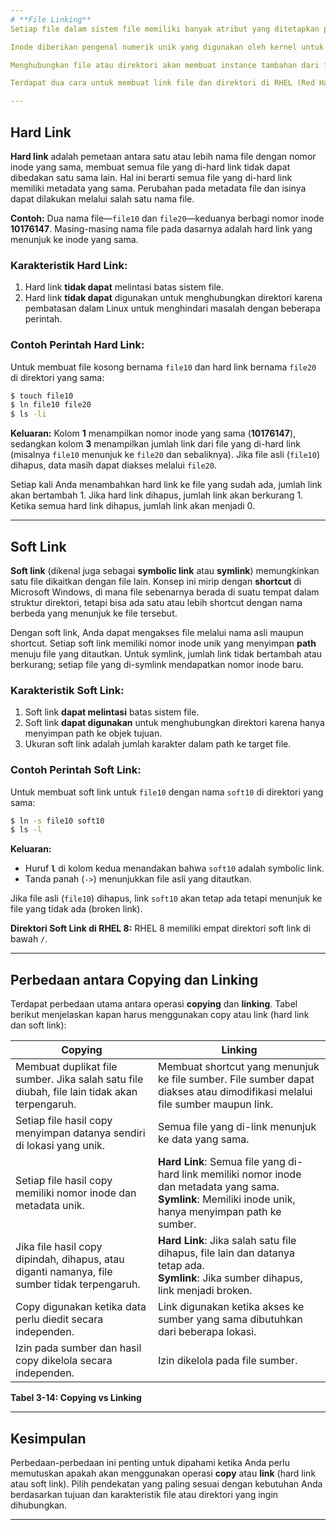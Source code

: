 ```yaml
---
# **File Linking**
Setiap file dalam sistem file memiliki banyak atribut yang ditetapkan pada saat pembuatan. Atribut-atribut ini disebut sebagai metadata file, yang akan berubah ketika file diakses atau dimodifikasi. Metadata file mencakup beberapa informasi seperti jenis file, ukuran, izin akses, nama pemilik, nama grup pemilik, waktu akses/modifikasi terakhir, jumlah link, jumlah blok yang dialokasikan, dan pointer ke lokasi penyimpanan data. Metadata ini memerlukan 128 byte ruang untuk setiap file. Ruang kecil ini disebut sebagai inode (index node) file.

Inode diberikan pengenal numerik unik yang digunakan oleh kernel untuk mengakses, melacak, dan mengelola file. Untuk mengakses inode dan data yang ditunjuknya, sebuah nama file diberikan untuk mengenali dan mengaksesnya. Pemetaan antara inode dan nama file disebut sebagai **link**. Penting untuk dicatat bahwa inode tidak menyimpan nama file dalam metadata-nya; pemetaan antara nama file dan nomor inode disimpan dalam metadata direktori tempat file berada.

Menghubungkan file atau direktori akan membuat instance tambahan dari file atau direktori tersebut, tetapi semuanya pada akhirnya menunjuk ke lokasi data fisik yang sama dalam pohon direktori. File yang dihubungkan mungkin memiliki nomor inode dan metadata yang identik atau berbeda tergantung pada jenis link yang digunakan.

Terdapat dua cara untuk membuat link file dan direktori di RHEL (Red Hat Enterprise Linux), yaitu **hard link** dan **soft link**. Link dapat dibuat antara file atau direktori, tetapi **tidak** antara file dan direktori.

---
```

## **Hard Link**
**Hard link** adalah pemetaan antara satu atau lebih nama file dengan nomor inode yang sama, membuat semua file yang di-hard link tidak dapat dibedakan satu sama lain. Hal ini berarti semua file yang di-hard link memiliki metadata yang sama. Perubahan pada metadata file dan isinya dapat dilakukan melalui salah satu nama file.

**Contoh:** Dua nama file—`file10` dan `file20`—keduanya berbagi nomor inode **10176147**. Masing-masing nama file pada dasarnya adalah hard link yang menunjuk ke inode yang sama.

### **Karakteristik Hard Link:**
1. Hard link **tidak dapat** melintasi batas sistem file.
2. Hard link **tidak dapat** digunakan untuk menghubungkan direktori karena pembatasan dalam Linux untuk menghindari masalah dengan beberapa perintah.

### **Contoh Perintah Hard Link:**
Untuk membuat file kosong bernama `file10` dan hard link bernama `file20` di direktori yang sama:
```bash
$ touch file10
$ ln file10 file20
$ ls -li
```
**Keluaran:**
Kolom **1** menampilkan nomor inode yang sama (**10176147**), sedangkan kolom **3** menampilkan jumlah link dari file yang di-hard link (misalnya `file10` menunjuk ke `file20` dan sebaliknya). Jika file asli (`file10`) dihapus, data masih dapat diakses melalui `file20`.

Setiap kali Anda menambahkan hard link ke file yang sudah ada, jumlah link akan bertambah 1. Jika hard link dihapus, jumlah link akan berkurang 1. Ketika semua hard link dihapus, jumlah link akan menjadi 0.

---
## **Soft Link**
**Soft link** (dikenal juga sebagai **symbolic link** atau **symlink**) memungkinkan satu file dikaitkan dengan file lain. Konsep ini mirip dengan **shortcut** di Microsoft Windows, di mana file sebenarnya berada di suatu tempat dalam struktur direktori, tetapi bisa ada satu atau lebih shortcut dengan nama berbeda yang menunjuk ke file tersebut.

Dengan soft link, Anda dapat mengakses file melalui nama asli maupun shortcut. Setiap soft link memiliki nomor inode unik yang menyimpan **path** menuju file yang ditautkan. Untuk symlink, jumlah link tidak bertambah atau berkurang; setiap file yang di-symlink mendapatkan nomor inode baru.

### **Karakteristik Soft Link:**
1. Soft link **dapat melintasi** batas sistem file.
2. Soft link **dapat digunakan** untuk menghubungkan direktori karena hanya menyimpan path ke objek tujuan.
3. Ukuran soft link adalah jumlah karakter dalam path ke target file.

### **Contoh Perintah Soft Link:**
Untuk membuat soft link untuk `file10` dengan nama `soft10` di direktori yang sama:
```bash
$ ln -s file10 soft10
$ ls -l
```
**Keluaran:**
- Huruf **`l`** di kolom kedua menandakan bahwa `soft10` adalah symbolic link.
- Tanda panah (`->`) menunjukkan file asli yang ditautkan.

Jika file asli (`file10`) dihapus, link `soft10` akan tetap ada tetapi menunjuk ke file yang tidak ada (broken link).

**Direktori Soft Link di RHEL 8:**
RHEL 8 memiliki empat direktori soft link di bawah `/`.

---
## **Perbedaan antara Copying dan Linking**
Terdapat perbedaan utama antara operasi **copying** dan **linking**. Tabel berikut menjelaskan kapan harus menggunakan copy atau link (hard link dan soft link):

| **Copying**                         | **Linking**                                                                                                                                 |
|-------------------------------------|-------------------------------------------------------------------------------------------------------------------------------------------|
| Membuat duplikat file sumber. Jika salah satu file diubah, file lain tidak akan terpengaruh. | Membuat shortcut yang menunjuk ke file sumber. File sumber dapat diakses atau dimodifikasi melalui file sumber maupun link.               |
| Setiap file hasil copy menyimpan datanya sendiri di lokasi yang unik.    | Semua file yang di-link menunjuk ke data yang sama.                                                                                        |
| Setiap file hasil copy memiliki nomor inode dan metadata unik.           | **Hard Link**: Semua file yang di-hard link memiliki nomor inode dan metadata yang sama. <br> **Symlink**: Memiliki inode unik, hanya menyimpan path ke sumber. |
| Jika file hasil copy dipindah, dihapus, atau diganti namanya, file sumber tidak terpengaruh. | **Hard Link**: Jika salah satu file dihapus, file lain dan datanya tetap ada. <br> **Symlink**: Jika sumber dihapus, link menjadi broken. |
| Copy digunakan ketika data perlu diedit secara independen.               | Link digunakan ketika akses ke sumber yang sama dibutuhkan dari beberapa lokasi.                                                          |
| Izin pada sumber dan hasil copy dikelola secara independen.              | Izin dikelola pada file sumber.                                                                                                           |

**Tabel 3-14: Copying vs Linking**

---
## **Kesimpulan**
Perbedaan-perbedaan ini penting untuk dipahami ketika Anda perlu memutuskan apakah akan menggunakan operasi **copy** atau **link** (hard link atau soft link). Pilih pendekatan yang paling sesuai dengan kebutuhan Anda berdasarkan tujuan dan karakteristik file atau direktori yang ingin dihubungkan.

---
